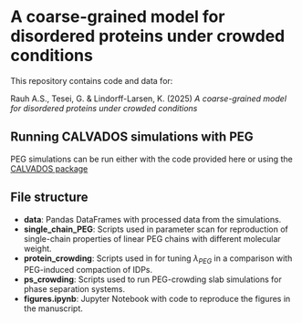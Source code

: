 #  A coarse-grained model for disordered proteins under crowded conditions

This repository contains code and data for:

Rauh A.S., Tesei, G. & Lindorff-Larsen, K. (2025) _A coarse-grained model for disordered proteins under crowded conditions_

## Running CALVADOS simulations with PEG
PEG simulations can be run either with the code provided here or using the [CALVADOS package](https://github.com/KULL-Centre/CALVADOS)

## File structure
- **data**: Pandas DataFrames with processed data from the simulations.
- **single_chain_PEG**: Scripts used in parameter scan for reproduction of single-chain properties of linear PEG chains with different molecular weight.
- **protein_crowding**: Scripts used in for tuning $\lambda_{PEG}$ in a comparison with PEG-induced compaction of IDPs.
- **ps_crowding**: Scripts used to run PEG-crowding slab simulations for phase separation systems.
- **figures.ipynb**: Jupyter Notebook with code to reproduce the figures in the manuscript.


